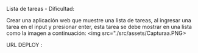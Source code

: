 
Lista de tareas - Dificultad:  

Crear una aplicación web que  muestre una lista de tareas, al ingresar una tarea en el input y presionar enter, esta tarea se debe mostrar en una lista como la imagen a continuación:
 <img src="./src/assets/Capturaa.PNG>

 URL DEPLOY :
 
